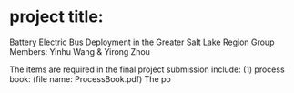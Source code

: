 # project title:
Battery Electric Bus Deployment in the Greater Salt Lake Region
Group Members: Yinhu Wang & Yirong Zhou

The items are required in the final project submission include:
(1) process book: (file name: ProcessBook.pdf)
The po


